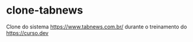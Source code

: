 # clone-tabnews

Clone do sistema https://www.tabnews.com.br/ durante o treinamento do https://curso.dev
